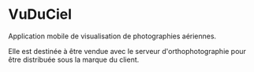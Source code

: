 VuDuCiel
========
Application mobile de visualisation de photographies aériennes.

Elle est destinée à être vendue avec le serveur d'orthophotographie pour être distribuée sous la marque du client.
